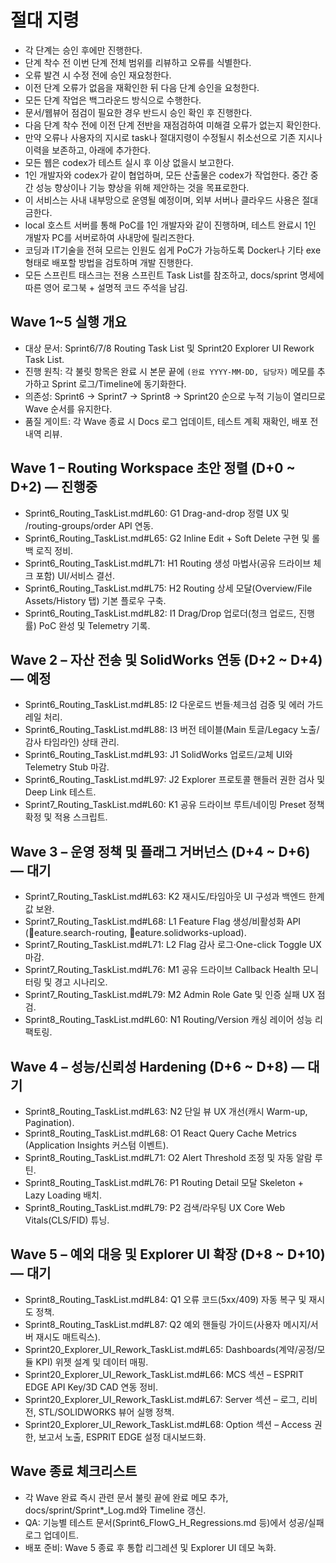 # 절대 지령
- 각 단계는 승인 후에만 진행한다.
- 단계 착수 전 이번 단계 전체 범위를 리뷰하고 오류를 식별한다.
- 오류 발견 시 수정 전에 승인 재요청한다.
- 이전 단계 오류가 없음을 재확인한 뒤 다음 단계 승인을 요청한다.
- 모든 단계 작업은 백그라운드 방식으로 수행한다.
- 문서/웹뷰어 점검이 필요한 경우 반드시 승인 확인 후 진행한다.
- 다음 단계 착수 전에 이전 단계 전반을 재점검하여 미해결 오류가 없는지 확인한다.
- 만약 오류나 사용자의 지시로 task나 절대지령이 수정될시 취소선으로 기존 지시나 이력을 보존하고, 아래에 추가한다.
- 모든 웹은 codex가 테스트 실시 후 이상 없을시 보고한다.
- 1인 개발자와 codex가 같이 협업하며, 모든 산출물은 codex가 작업한다. 중간 중간 성능 향상이나 기능 향상을 위해 제안하는 것을 목표로한다.
- 이 서비스는 사내 내부망으로 운영될 예정이며, 외부 서버나 클라우드 사용은 절대 금한다.
- local 호스트 서버를 통해 PoC를 1인 개발자와 같이 진행하며, 테스트 완료시 1인 개발자 PC를 서버로하여 사내망에 릴리즈한다.
- 코딩과 IT기술을 전혀 모르는 인원도 쉽게 PoC가 가능하도록 Docker나 기타 exe 형태로 배포할 방법을 검토하며 개발 진행한다.
- 모든 스프린트 태스크는 전용 스프린트 Task List를 참조하고, docs/sprint 명세에 따른 영어 로그북 + 설명적 코드 주석을 남김.

## Wave 1~5 실행 개요
- 대상 문서: Sprint6/7/8 Routing Task List 및 Sprint20 Explorer UI Rework Task List.
- 진행 원칙: 각 불릿 항목은 완료 시 본문 끝에 `(완료 YYYY-MM-DD, 담당자)` 메모를 추가하고 Sprint 로그/Timeline에 동기화한다.
- 의존성: Sprint6 → Sprint7 → Sprint8 → Sprint20 순으로 누적 기능이 열리므로 Wave 순서를 유지한다.
- 품질 게이트: 각 Wave 종료 시 Docs 로그 업데이트, 테스트 계획 재확인, 배포 전 내역 리뷰.

## Wave 1 – Routing Workspace 초안 정렬 (D+0 ~ D+2) — 진행중
- Sprint6_Routing_TaskList.md#L60: G1 Drag-and-drop 정렬 UX 및 /routing-groups/order API 연동.
- Sprint6_Routing_TaskList.md#L65: G2 Inline Edit + Soft Delete 구현 및 롤백 로직 정비.
- Sprint6_Routing_TaskList.md#L71: H1 Routing 생성 마법사(공유 드라이브 체크 포함) UI/서비스 결선.
- Sprint6_Routing_TaskList.md#L75: H2 Routing 상세 모달(Overview/File Assets/History 탭) 기본 플로우 구축.
- Sprint6_Routing_TaskList.md#L82: I1 Drag/Drop 업로더(청크 업로드, 진행률) PoC 완성 및 Telemetry 기록.

## Wave 2 – 자산 전송 및 SolidWorks 연동 (D+2 ~ D+4) — 예정
- Sprint6_Routing_TaskList.md#L85: I2 다운로드 번들·체크섬 검증 및 에러 가드레일 처리.
- Sprint6_Routing_TaskList.md#L88: I3 버전 테이블(Main 토글/Legacy 노출/감사 타임라인) 상태 관리.
- Sprint6_Routing_TaskList.md#L93: J1 SolidWorks 업로드/교체 UI와 Telemetry Stub 마감.
- Sprint6_Routing_TaskList.md#L97: J2 Explorer 프로토콜 핸들러 권한 검사 및 Deep Link 테스트.
- Sprint7_Routing_TaskList.md#L60: K1 공유 드라이브 루트/네이밍 Preset 정책 확정 및 적용 스크립트.

## Wave 3 – 운영 정책 및 플래그 거버넌스 (D+4 ~ D+6) — 대기
- Sprint7_Routing_TaskList.md#L63: K2 재시도/타임아웃 UI 구성과 백엔드 한계 값 보완.
- Sprint7_Routing_TaskList.md#L68: L1 Feature Flag 생성/비활성화 API (eature.search-routing, eature.solidworks-upload).
- Sprint7_Routing_TaskList.md#L71: L2 Flag 감사 로그·One-click Toggle UX 마감.
- Sprint7_Routing_TaskList.md#L76: M1 공유 드라이브 Callback Health 모니터링 및 경고 시나리오.
- Sprint7_Routing_TaskList.md#L79: M2 Admin Role Gate 및 인증 실패 UX 점검.
- Sprint8_Routing_TaskList.md#L60: N1 Routing/Version 캐싱 레이어 성능 리팩토링.

## Wave 4 – 성능/신뢰성 Hardening (D+6 ~ D+8) — 대기
- Sprint8_Routing_TaskList.md#L63: N2 단일 뷰 UX 개선(캐시 Warm-up, Pagination).
- Sprint8_Routing_TaskList.md#L68: O1 React Query Cache Metrics (Application Insights 커스텀 이벤트).
- Sprint8_Routing_TaskList.md#L71: O2 Alert Threshold 조정 및 자동 알람 루틴.
- Sprint8_Routing_TaskList.md#L76: P1 Routing Detail 모달 Skeleton + Lazy Loading 배치.
- Sprint8_Routing_TaskList.md#L79: P2 검색/라우팅 UX Core Web Vitals(CLS/FID) 튜닝.

## Wave 5 – 예외 대응 및 Explorer UI 확장 (D+8 ~ D+10) — 대기
- Sprint8_Routing_TaskList.md#L84: Q1 오류 코드(5xx/409) 자동 복구 및 재시도 정책.
- Sprint8_Routing_TaskList.md#L87: Q2 예외 핸들링 가이드(사용자 메시지/서버 재시도 매트릭스).
- Sprint20_Explorer_UI_Rework_TaskList.md#L65: Dashboards(계약/공정/모듈 KPI) 위젯 설계 및 데이터 매핑.
- Sprint20_Explorer_UI_Rework_TaskList.md#L66: MCS 섹션 – ESPRIT EDGE API Key/3D CAD 연동 정비.
- Sprint20_Explorer_UI_Rework_TaskList.md#L67: Server 섹션 – 로그, 리비전, STL/SOLIDWORKS 뷰어 실행 정책.
- Sprint20_Explorer_UI_Rework_TaskList.md#L68: Option 섹션 – Access 권한, 보고서 노출, ESPRIT EDGE 설정 대시보드화.

## Wave 종료 체크리스트
- 각 Wave 완료 즉시 관련 문서 불릿 끝에 완료 메모 추가, docs/sprint/Sprint*_Log.md와 Timeline 갱신.
- QA: 기능별 테스트 문서(Sprint6_FlowG_H_Regressions.md 등)에서 성공/실패 로그 업데이트.
- 배포 준비: Wave 5 종료 후 통합 리그레션 및 Explorer UI 데모 녹화.
